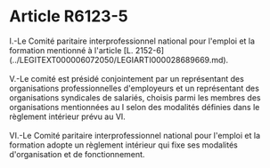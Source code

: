 # Article R6123-5

<div align="left">
  I.-Le Comité paritaire interprofessionnel national pour l'emploi et la formation mentionné à l'article [L. 2152-6](../LEGITEXT000006072050/LEGIARTI000028689669.md). <br /> <br />V.-Le comité est présidé conjointement par un représentant des organisations professionnelles d'employeurs et un représentant des organisations syndicales de salariés, choisis parmi les membres des organisations mentionnées au I selon des modalités définies dans le règlement intérieur prévu au VI. <br /> <br />VI.-Le Comité paritaire interprofessionnel national pour l'emploi et la formation adopte un règlement intérieur qui fixe ses modalités d'organisation et de fonctionnement.